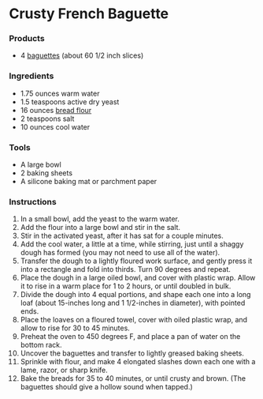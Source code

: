 # Crusty French Baguette

### Products
* 4 [baguettes](/gastronomy/foods/baguette) (about 60 1/2 inch slices)

### Ingredients
* 1.75 ounces warm water
* 1.5 teaspoons active dry yeast
* 16 ounces [bread flour](/gastronomy/foods/flour-wheat)
* 2 teaspoons salt
* 10 ounces cool water

### Tools
* A large bowl
* 2 baking sheets
* A silicone baking mat or parchment paper

### Instructions
1. In a small bowl, add the yeast to the warm water.
2. Add the flour into a large bowl and stir in the salt.
3. Stir in the activated yeast, after it has sat for a couple minutes.
4. Add the cool water, a little at a time, while stirring, just until a shaggy dough has formed (you may not need to use all of the water).
5. Transfer the dough to a lightly floured work surface, and gently press it into a rectangle and fold into thirds.  Turn 90 degrees and repeat. 
6. Place the dough in a large oiled bowl, and cover with plastic wrap.  Allow it to rise in a warm place for 1 to 2 hours, or until doubled in bulk.
7. Divide the dough into 4 equal portions, and shape each one into a long loaf (about 15-inches long and 1 1/2-inches in diameter), with pointed ends.  
8. Place the loaves on a floured towel, cover with oiled plastic wrap, and allow to rise for 30 to 45 minutes.
9.  Preheat the oven to 450 degrees F, and place a pan of water on the bottom rack.
10. Uncover the baguettes and transfer to lightly greased baking sheets.
11. Sprinkle with flour, and make 4 elongated slashes down each one with a lame, razor, or sharp knife. 
12. Bake the breads for 35 to 40 minutes, or until crusty and brown.  (The baguettes should give a hollow sound when tapped.) 
